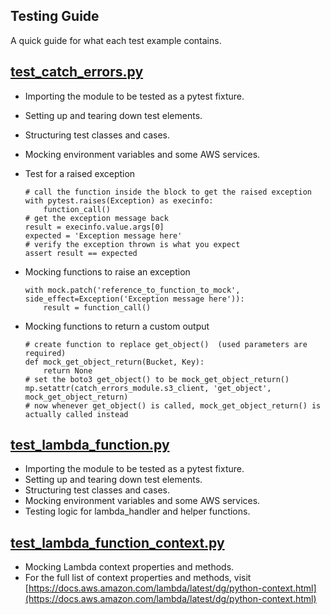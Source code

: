 ## Testing Guide

A quick guide for what each test example contains.

## [test_catch_errors.py](test_catch_errors.py)

- Importing the module to be tested as a pytest fixture.
- Setting up and tearing down test elements.
- Structuring test classes and cases.
- Mocking environment variables and some AWS services.
- Test for a raised exception

    ```
    # call the function inside the block to get the raised exception
    with pytest.raises(Exception) as execinfo:
        function_call()
    # get the exception message back
    result = execinfo.value.args[0]
    expected = 'Exception message here'
    # verify the exception thrown is what you expect
    assert result == expected
    ```

- Mocking functions to raise an exception

    ```
    with mock.patch('reference_to_function_to_mock', side_effect=Exception('Exception message here')):
        result = function_call()
    ```

- Mocking functions to return a custom output

    ```
    # create function to replace get_object()  (used parameters are required)
    def mock_get_object_return(Bucket, Key):
        return None     
    # set the boto3 get_object() to be mock_get_object_return()
    mp.setattr(catch_errors_module.s3_client, 'get_object', mock_get_object_return)
    # now whenever get_object() is called, mock_get_object_return() is actually called instead
    ```

## [test_lambda_function.py](test_lambda_function.py)

- Importing the module to be tested as a pytest fixture.
- Setting up and tearing down test elements.
- Structuring test classes and cases.
- Mocking environment variables and some AWS services.
- Testing logic for lambda_handler and helper functions.

## [test_lambda_function_context.py](test_lambda_function_context.py)

- Mocking Lambda context properties and methods.
- For the full list of context properties and methods, visit [https://docs.aws.amazon.com/lambda/latest/dg/python-context.html](https://docs.aws.amazon.com/lambda/latest/dg/python-context.html)
